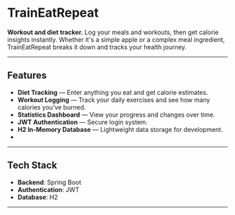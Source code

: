 # TrainEatRepeat
**Workout and diet tracker.** 
Log your meals and workouts, then get calorie insights instantly. Whether it's a simple apple or a complex meal ingredient, TrainEatRepeat breaks it down and tracks your health journey.

---

## Features
- **Diet Tracking** — Enter anything you eat and get calorie estimates.
- **Workout Logging** — Track your daily exercises and see how many calories you’ve burned.
- **Statistics Dashboard** — View your progress and changes over time.
- **JWT Authentication** — Secure login system.
- **H2 In-Memory Database** — Lightweight data storage for development.
- 
---

## Tech Stack

- **Backend**: Spring Boot  
- **Authentication**: JWT  
- **Database**: H2

---
